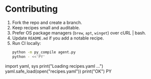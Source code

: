 # Contributing

1. Fork the repo and create a branch.
2. Keep recipes small and auditable.
3. Prefer OS package managers (`brew`, `apt`, `winget`) over cURL | bash.
4. Update `README.md` if you add a notable recipe.
5. Run CI locally:
   ```bash
   python -m py_compile agent.py
   python - <<'PY'
import yaml, sys
print("Loading recipes.yaml ...")
yaml.safe_load(open("recipes.yaml"))
print("OK")
PY
   ```
